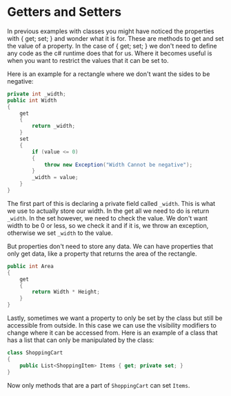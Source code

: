# Getters and Setters

In previous examples with classes you might have noticed the properties with { get; set; } and
wonder what it is for. These are methods to get and set the value of a property. In the case of 
{ get; set; } we don't need to define any code as the c# runtime does that for us. Where it 
becomes useful is when you want to restrict the values that it can be set to.

Here is an example for a rectangle where we don't want the sides to be negative:
```C#
private int _width;
public int Width
{
    get
    {
        return _width;
    }
    set
    {
        if (value <= 0)
        {
            throw new Exception("Width Cannot be negative");
        }
        _width = value;
    }
}
```
The first part of this is declaring a private field called `_width`. This is what we use to actually
store our width. In the get all we need to do is return `_width`. In the set however, we need to 
check the value. We don't want width to be 0 or less, so we check it and if it is, we throw an 
exception, otherwise we set `_width` to the value.

But properties don't need to store any data. We can have properties that only get data, like a 
property that returns the area of the rectangle.
```C#
public int Area
{
    get
    {
        return Width * Height;
    }
}
```

Lastly, sometimes we want a property to only be set by the class but still be accessible from outside.
In this case we can use the visibility modifiers to change where it can be accessed from. Here is an
example of a class that has a list that can only be manipulated by the class:
```C#
class ShoppingCart
{
    public List<ShoppingItem> Items { get; private set; }
}
```
Now only methods that are a part of `ShoppingCart` can set `Items`.
